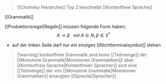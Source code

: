 > [[Chomsky Hierarchie]] Typ 2
> beschreibt [[Kontextfreie Sprache]]

[[Grammatik]]

[[Produktionsregel|Regeln]] müssen folgende Form haben;
$$A \rightarrow \beta\ \ \ mit\ A \in N; \beta \in V^{*}$$

- auf der linken Seite darf nur _ein einziges_ [[Nichtterminalsymbol]] stehen

> [!warning] kontextfreie Grammatik sind _keine_ [[Teilmenge]] der [[Monotone Grammatik|Monotonen Grammatiken]]!
> aber: [[Kontextfreie Sprache|Kontextfreien Sprachen]] sind eine [[Teilmenge]] der von [[Monotone Grammatik|Monotonen Grammatiken]] erzeugten [[Sprache|Sprachen]]

